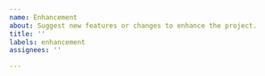```yaml
---
name: Enhancement
about: Suggest new features or changes to enhance the project.
title: ''
labels: enhancement
assignees: ''

---
```



